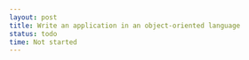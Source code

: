 ```yaml
---
layout: post
title: Write an application in an object-oriented language
status: todo
time: Not started
---
```


